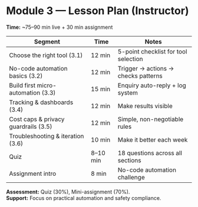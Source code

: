 # Module 3 — Lesson Plan (Instructor)

**Time:** ~75–90 min live + 30 min assignment

| Segment | Time | Notes |
|---|---|---|
| Choose the right tool (3.1) | 12 min | 5-point checklist for tool selection |
| No-code automation basics (3.2) | 12 min | Trigger → actions → checks patterns |
| Build first micro-automation (3.3) | 15 min | Enquiry auto-reply + log system |
| Tracking & dashboards (3.4) | 12 min | Make results visible |
| Cost caps & privacy guardrails (3.5) | 12 min | Simple, non-negotiable rules |
| Troubleshooting & iteration (3.6) | 10 min | Make it better each week |
| Quiz | 8–10 min | 18 questions across all sections |
| Assignment intro | 8 min | No-code automation challenge |

**Assessment:** Quiz (30%), Mini-assignment (70%).  
**Support:** Focus on practical automation and safety compliance.
